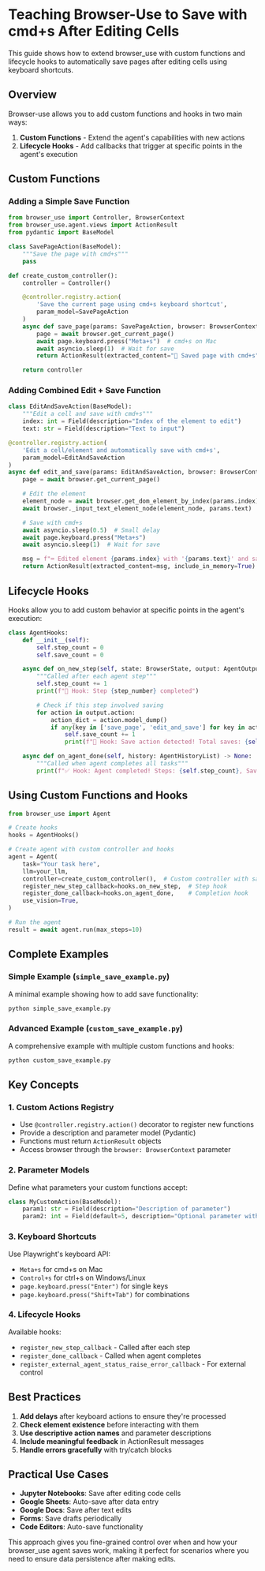 # Teaching Browser-Use to Save with cmd+s After Editing Cells

This guide shows how to extend browser_use with custom functions and lifecycle hooks to automatically save pages after editing cells using keyboard shortcuts.

## Overview

Browser-use allows you to add custom functions and hooks in two main ways:

1. **Custom Functions** - Extend the agent's capabilities with new actions
2. **Lifecycle Hooks** - Add callbacks that trigger at specific points in the agent's execution

## Custom Functions

### Adding a Simple Save Function

```python
from browser_use import Controller, BrowserContext
from browser_use.agent.views import ActionResult
from pydantic import BaseModel

class SavePageAction(BaseModel):
    """Save the page with cmd+s"""
    pass

def create_custom_controller():
    controller = Controller()

    @controller.registry.action(
        'Save the current page using cmd+s keyboard shortcut',
        param_model=SavePageAction
    )
    async def save_page(params: SavePageAction, browser: BrowserContext):
        page = await browser.get_current_page()
        await page.keyboard.press("Meta+s")  # cmd+s on Mac
        await asyncio.sleep(1)  # Wait for save
        return ActionResult(extracted_content="💾 Saved page with cmd+s", include_in_memory=True)

    return controller
```

### Adding Combined Edit + Save Function

```python
class EditAndSaveAction(BaseModel):
    """Edit a cell and save with cmd+s"""
    index: int = Field(description="Index of the element to edit")
    text: str = Field(description="Text to input")

@controller.registry.action(
    'Edit a cell/element and automatically save with cmd+s',
    param_model=EditAndSaveAction
)
async def edit_and_save(params: EditAndSaveAction, browser: BrowserContext):
    page = await browser.get_current_page()

    # Edit the element
    element_node = await browser.get_dom_element_by_index(params.index)
    await browser._input_text_element_node(element_node, params.text)

    # Save with cmd+s
    await asyncio.sleep(0.5)  # Small delay
    await page.keyboard.press("Meta+s")
    await asyncio.sleep(1)  # Wait for save

    msg = f"⌨️ Edited element {params.index} with '{params.text}' and saved with cmd+s 💾"
    return ActionResult(extracted_content=msg, include_in_memory=True)
```

## Lifecycle Hooks

Hooks allow you to add custom behavior at specific points in the agent's execution:

```python
class AgentHooks:
    def __init__(self):
        self.step_count = 0
        self.save_count = 0

    async def on_new_step(self, state: BrowserState, output: AgentOutput, step_number: int) -> None:
        """Called after each agent step"""
        self.step_count += 1
        print(f"🔄 Hook: Step {step_number} completed")

        # Check if this step involved saving
        for action in output.action:
            action_dict = action.model_dump()
            if any(key in ['save_page', 'edit_and_save'] for key in action_dict.keys() if action_dict[key] is not None):
                self.save_count += 1
                print(f"💾 Hook: Save action detected! Total saves: {self.save_count}")

    async def on_agent_done(self, history: AgentHistoryList) -> None:
        """Called when agent completes all tasks"""
        print(f"✅ Hook: Agent completed! Steps: {self.step_count}, Saves: {self.save_count}")
```

## Using Custom Functions and Hooks

```python
from browser_use import Agent

# Create hooks
hooks = AgentHooks()

# Create agent with custom controller and hooks
agent = Agent(
    task="Your task here",
    llm=your_llm,
    controller=create_custom_controller(),  # Custom controller with save functions
    register_new_step_callback=hooks.on_new_step,  # Step hook
    register_done_callback=hooks.on_agent_done,    # Completion hook
    use_vision=True,
)

# Run the agent
result = await agent.run(max_steps=10)
```

## Complete Examples

### Simple Example (`simple_save_example.py`)

A minimal example showing how to add save functionality:

```bash
python simple_save_example.py
```

### Advanced Example (`custom_save_example.py`)

A comprehensive example with multiple custom functions and hooks:

```bash
python custom_save_example.py
```

## Key Concepts

### 1. Custom Actions Registry

- Use `@controller.registry.action()` decorator to register new functions
- Provide a description and parameter model (Pydantic)
- Functions must return `ActionResult` objects
- Access browser through the `browser: BrowserContext` parameter

### 2. Parameter Models

Define what parameters your custom functions accept:

```python
class MyCustomAction(BaseModel):
    param1: str = Field(description="Description of parameter")
    param2: int = Field(default=5, description="Optional parameter with default")
```

### 3. Keyboard Shortcuts

Use Playwright's keyboard API:

- `Meta+s` for cmd+s on Mac
- `Control+s` for ctrl+s on Windows/Linux
- `page.keyboard.press("Enter")` for single keys
- `page.keyboard.press("Shift+Tab")` for combinations

### 4. Lifecycle Hooks

Available hooks:

- `register_new_step_callback` - Called after each step
- `register_done_callback` - Called when agent completes
- `register_external_agent_status_raise_error_callback` - For external control

## Best Practices

1. **Add delays** after keyboard actions to ensure they're processed
2. **Check element existence** before interacting with them
3. **Use descriptive action names** and parameter descriptions
4. **Include meaningful feedback** in ActionResult messages
5. **Handle errors gracefully** with try/catch blocks

## Practical Use Cases

- **Jupyter Notebooks**: Save after editing code cells
- **Google Sheets**: Auto-save after data entry
- **Google Docs**: Save after text edits
- **Forms**: Save drafts periodically
- **Code Editors**: Auto-save functionality

This approach gives you fine-grained control over when and how your browser_use agent saves work, making it perfect for scenarios where you need to ensure data persistence after making edits.
